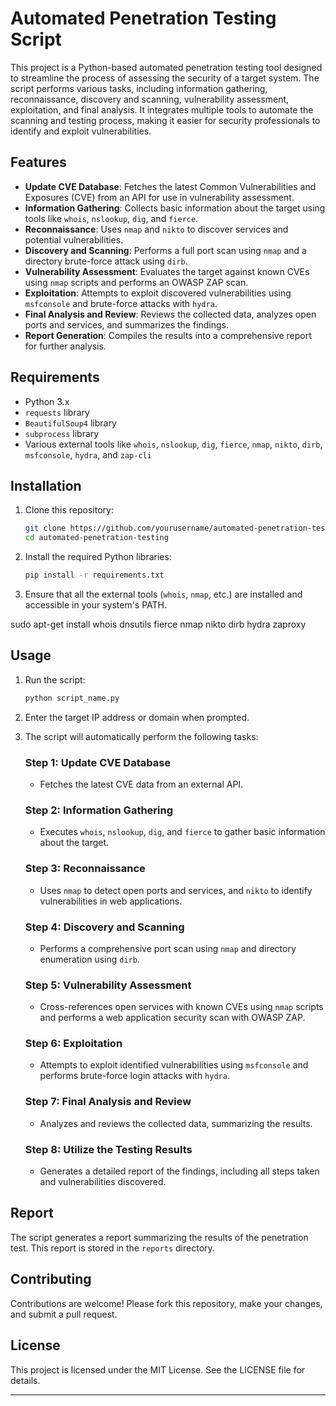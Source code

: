 

# Automated Penetration Testing Script

This project is a Python-based automated penetration testing tool designed to streamline the process of assessing the security of a target system. The script performs various tasks, including information gathering, reconnaissance, discovery and scanning, vulnerability assessment, exploitation, and final analysis. It integrates multiple tools to automate the scanning and testing process, making it easier for security professionals to identify and exploit vulnerabilities.

## Features

- **Update CVE Database**: Fetches the latest Common Vulnerabilities and Exposures (CVE) from an API for use in vulnerability assessment.
- **Information Gathering**: Collects basic information about the target using tools like `whois`, `nslookup`, `dig`, and `fierce`.
- **Reconnaissance**: Uses `nmap` and `nikto` to discover services and potential vulnerabilities.
- **Discovery and Scanning**: Performs a full port scan using `nmap` and a directory brute-force attack using `dirb`.
- **Vulnerability Assessment**: Evaluates the target against known CVEs using `nmap` scripts and performs an OWASP ZAP scan.
- **Exploitation**: Attempts to exploit discovered vulnerabilities using `msfconsole` and brute-force attacks with `hydra`.
- **Final Analysis and Review**: Reviews the collected data, analyzes open ports and services, and summarizes the findings.
- **Report Generation**: Compiles the results into a comprehensive report for further analysis.

## Requirements

- Python 3.x
- `requests` library
- `BeautifulSoup4` library
- `subprocess` library
- Various external tools like `whois`, `nslookup`, `dig`, `fierce`, `nmap`, `nikto`, `dirb`, `msfconsole`, `hydra`, and `zap-cli`

## Installation

1. Clone this repository:
    ```bash
    git clone https://github.com/yourusername/automated-penetration-testing.git
    cd automated-penetration-testing
    ```

2. Install the required Python libraries:
    ```bash
    pip install -r requirements.txt
    ```

3. Ensure that all the external tools (`whois`, `nmap`, etc.) are installed and accessible in your system's PATH.
   
sudo apt-get install whois dnsutils fierce nmap nikto dirb hydra zaproxy

## Usage

1. Run the script:
    ```bash
    python script_name.py
    ```

2. Enter the target IP address or domain when prompted.

3. The script will automatically perform the following tasks:

    ### Step 1: Update CVE Database
    - Fetches the latest CVE data from an external API.

    ### Step 2: Information Gathering
    - Executes `whois`, `nslookup`, `dig`, and `fierce` to gather basic information about the target.

    ### Step 3: Reconnaissance
    - Uses `nmap` to detect open ports and services, and `nikto` to identify vulnerabilities in web applications.

    ### Step 4: Discovery and Scanning
    - Performs a comprehensive port scan using `nmap` and directory enumeration using `dirb`.

    ### Step 5: Vulnerability Assessment
    - Cross-references open services with known CVEs using `nmap` scripts and performs a web application security scan with OWASP ZAP.

    ### Step 6: Exploitation
    - Attempts to exploit identified vulnerabilities using `msfconsole` and performs brute-force login attacks with `hydra`.

    ### Step 7: Final Analysis and Review
    - Analyzes and reviews the collected data, summarizing the results.

    ### Step 8: Utilize the Testing Results
    - Generates a detailed report of the findings, including all steps taken and vulnerabilities discovered.

## Report

The script generates a report summarizing the results of the penetration test. This report is stored in the `reports` directory.

## Contributing

Contributions are welcome! Please fork this repository, make your changes, and submit a pull request.

## License

This project is licensed under the MIT License. See the LICENSE file for details.

---
